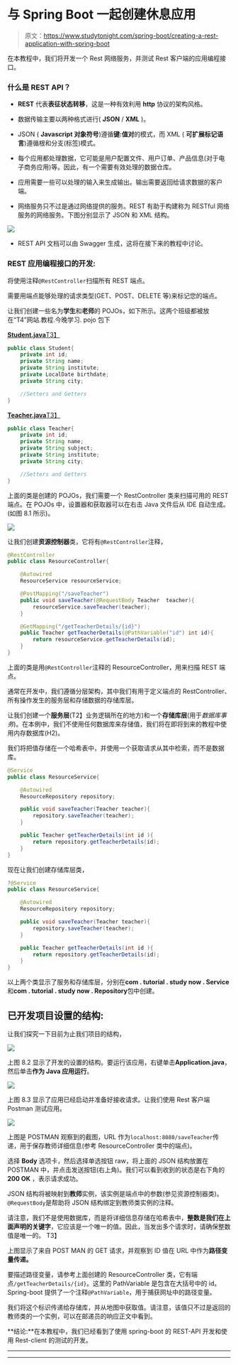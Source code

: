 # 与 Spring Boot 一起创建休息应用

> 原文：<https://www.studytonight.com/spring-boot/creating-a-rest-application-with-spring-boot>

在本教程中，我们将开发一个 Rest 网络服务，并测试 Rest 客户端的应用编程接口。

### 什么是 REST API？

*   **REST** 代表**表征状态转移**，这是一种有效利用 **http** 协议的架构风格。

*   数据传输主要以两种格式进行( **JSON** / **XML** )。

*   JSON ( **Javascript 对象符号**)遵循**键:值对**的模式，而 XML ( **可扩展标记语言**)遵循根和分支(标签)模式。

*   每个应用都处理数据，它可能是用户配置文件、用户订单、产品信息(对于电子商务应用)等。因此，有一个需要有效处理的数据仓库。

*   应用需要一些可以处理的输入来生成输出。输出需要返回给请求数据的客户端。

*   网络服务只不过是通过网络提供的服务。REST 有助于构建称为 RESTful 网络服务的网络服务。下图分别显示了 JSON 和 XML 结构。

![](img/b76d0f078ccd46a8b405078b339c43f9.png)

*   REST API 文档可以由 Swagger 生成，这将在接下来的教程中讨论。

### REST 应用编程接口的开发:

将使用注释`@RestController`扫描所有 REST 端点。

需要用端点能够处理的请求类型(GET、POST、DELETE 等)来标记您的端点。

让我们创建一些名为**学生**和**老师**的 POJOs，如下所示。这两个班级都被放在“T4”网站.教程.今晚学习. pojo 包下

<u>**Student.java**T3】</u>

```java
public class Student{
    private int id;
    private String name;
    private String institute;
    private LocalDate birthdate;
    private String city;

    //Setters and Getters
}
```

<u>**Teacher.java**T3】</u>

```java
public class Teacher{
    private int id;
    private String name;
    private String subject;
    private String institute;
    private String city;

    //Setters and Getters
}
```

上面的类是创建的 POJOs，我们需要一个 RestController 类来扫描可用的 REST 端点。在 POJOs 中，设置器和获取器可以在右击 Java 文件后从 IDE 自动生成。(如图 8.1 所示)。

**![](img/cfdc75b4863f9827a80883ade3d579f9.png)**

让我们创建**资源控制器**类，它将有`@RestController`注释，

```java
@RestController
public class ResourceController{

    @Autowired
    ResourceService resourceService;

    @PostMapping("/saveTeacher")
    public void saveTeacher(@RequestBody Teacher  teacher){
        resourceService.saveTeacher(teacher);
    }

    @GetMapping("/getTeacherDetails/{id}")
    public Teacher getTeacherDetails(@PathVariable("id") int id){
        return resourceService.getTeacherDetails(id);
    }
} 
```

上面的类是用`@RestController`注释的 ResourceController，用来扫描 REST 端点。

通常在开发中，我们遵循分层架构，其中我们有用于定义端点的 RestController、所有操作发生的服务层和存储数据的存储库层。

让我们创建一个**服务层**(T2】业务逻辑所在的地方)和一个**存储库层**(用于*数据库事务*)。在本例中，我们不使用任何数据库来存储值，我们将在即将到来的教程中使用内存数据库(H2)。

我们将把值存储在一个哈希表中，并使用一个获取请求从其中检索，而不是数据库。

```java
@Service
public class ResourceService{

    @Autowired
    ResourceRepository repository;

    public void saveTeacher(Teacher teacher){
        repository.saveTeacher(teacher);
    }

    public Teacher getTeacherDetails(int id ){
        return repository.getTeacherDetails(id);
    }
}
```

现在让我们创建存储库层类，

```java
?@Service
public class ResourceService{

    @Autowired
    ResourceRepository repository;

    public void saveTeacher(Teacher teacher){
        repository.saveTeacher(teacher);
    }

    public Teacher getTeacherDetails(int id ){
        return repository.getTeacherDetails(id);
    }
}
```

以上两个类显示了服务和存储库层，分别在**com . tutorial . study now . Service**和**com . tutorial . study now . Repository**包中创建。

## 已开发项目设置的结构:

让我们探究一下目前为止我们项目的结构，

![](img/810003f25ea99b9af9c16612b312cda9.png)

上图 8.2 显示了开发的设置的结构。要运行该应用，右键单击**Application.java**，然后单击**作为 Java 应用运行**。

![](img/3b2b31e9d54ad65f675a6edf48250bd4.png)

上图 8.3 显示了应用已经启动并准备好接收请求。让我们使用 Rest 客户端 Postman 测试应用。

![](img/e62cf0ff7b0292c94d8771284269b2c7.png)

上图是 POSTMAN 观察到的截图，URL 作为`localhost:8080/saveTeacher`传递，用于保存教师详细信息(参考 ResourceController 类中的端点)。

选择 **Body** 选项卡，然后选择单选按钮 raw，将上面的 JSON 结构放置在 POSTMAN 中，并点击发送按钮(右上角)。我们可以看到收到的状态是右下角的 **200 OK** ，表示请求成功。

JSON 结构将被映射到**教师**实例，该实例是端点中的参数(参见资源控制器类)。`@RequestBody`是帮助将 JSON 结构绑定到教师类实例的注释。

请注意，我们不是使用数据库，而是将详细信息存储在哈希表中，**整数是我们在上面声明的关键字**，它应该是一个唯一的值。因此，当发出多个请求时，请确保整数值是唯一的。
T3】

上图显示了来自 POST MAN 的 GET 请求，并观察到 ID 值在 URL 中作为**路径变量传递。**

要描述路径变量，请参考上面创建的 ResourceController 类，它有端点`/getTeacherDetails/{id}`。这里的 PathVariable 是包含在大括号中的 id。Spring-boot 提供了一个注释`@PathVariable`，用于捕获网址中的路径变量。

我们将这个标识传递给存储库，并从地图中获取值。请注意，该值只不过是返回的教师类的一个实例，可以在邮递员的响应正文中看到。

**结论:**在本教程中，我们已经看到了使用 spring-boot 的 REST-API 开发和使用 Rest-client 的测试的开发。

* * *

* * *